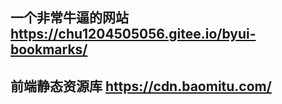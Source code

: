 ## 一个非常牛逼的网站  https://chu1204505056.gitee.io/byui-bookmarks/


## 前端静态资源库 https://cdn.baomitu.com/









